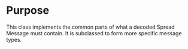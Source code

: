 # Purpose #

This class implements the common parts of what a decoded Spread Message must contain.  It is subclassed to form more specific message types.